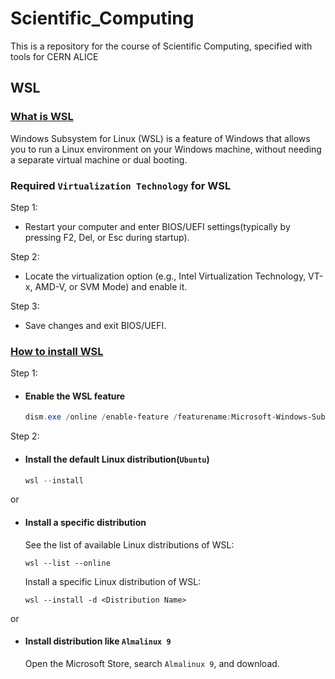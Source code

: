 # Scientific_Computing
This is a repository for the course of Scientific Computing, specified with tools for CERN ALICE

## WSL
### [What is WSL](https://learn.microsoft.com/en-us/windows/wsl/about)

Windows Subsystem for Linux (WSL) is a feature of Windows that allows you to run a Linux environment on your Windows machine, without needing a separate virtual machine or dual booting.

### Required `Virtualization Technology` for WSL
Step 1:

  - Restart your computer and enter BIOS/UEFI settings(typically by pressing F2, Del, or Esc during startup).
  
Step 2:

  - Locate the virtualization option (e.g., Intel Virtualization Technology, VT-x, AMD-V, or SVM Mode) and enable it.
  
Step 3:

  - Save changes and exit BIOS/UEFI.


### [How to install WSL](https://learn.microsoft.com/en-us/windows/wsl/install)
Step 1:
- #### Enable the WSL feature
  ```powershell
  dism.exe /online /enable-feature /featurename:Microsoft-Windows-Subsystem-Linux /all /norestart
  ```
Step 2:
- #### Install the default Linux distribution(`Ubuntu`)
  ```powershell   
  wsl --install
  ```
or
- #### Install a specific distribution
  
  See the list of available Linux distributions of WSL:
  ```
  wsl --list --online
  ```
  Install a specific Linux distribution of WSL:
  ```
  wsl --install -d <Distribution Name>
  ```
or
- #### Install distribution like `Almalinux 9`
  Open the Microsoft Store, search `Almalinux 9`, and download.

